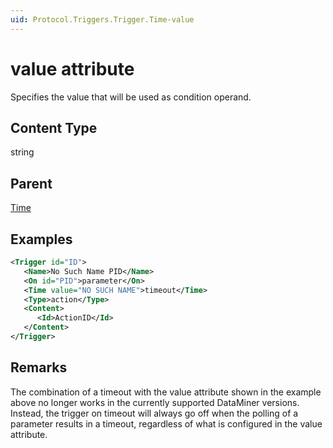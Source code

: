 ```yaml
---
uid: Protocol.Triggers.Trigger.Time-value
---
```


# value attribute

Specifies the value that will be used as condition operand.

## Content Type

string

## Parent

[Time](xref:Protocol.Triggers.Trigger.Time)

## Examples

```xml
<Trigger id="ID">
   <Name>No Such Name PID</Name>
   <On id="PID">parameter</On>
   <Time value="NO SUCH NAME">timeout</Time>
   <Type>action</Type>
   <Content>
      <Id>ActionID</Id>
   </Content>
</Trigger>
```

## Remarks

The combination of a timeout with the value attribute shown in the example above no longer works in the currently supported DataMiner versions<!-- RN 8550 -->. Instead, the trigger on timeout will always go off when the polling of a parameter results in a timeout, regardless of what is configured in the value attribute.
